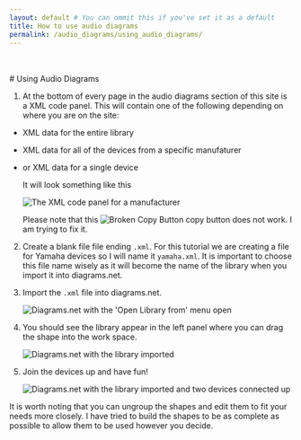 ```yaml
---
layout: default # You can ommit this if you've set it as a default
title: How to use audio diagrams
permalink: /audio_diagrams/using_audio_diagrams/
---
```


<br />
<br />
# Using Audio Diagrams

1. At the bottom of every page in the audio diagrams section of this site is a XML code panel. This will contain one of the following depending on where you are on the site:
 - XML data for the entire library
 - XML data for all of the devices from a specific manufaturer
 - or XML data for a single device

   It will look something like this

   ![The XML code panel for a manufacturer](https://media.allaway.tech/blog/media/audio_diagrams/tutorials/using/1_xml_panel.png)

   Please note that this ![Broken Copy Button](https://media.allaway.tech/blog/media/audio_diagrams/tutorials/using/2_copy_button.png) copy button does not work. I am trying to fix it.

2. Create a blank file file ending `.xml`. For this tutorial we are creating a file for Yamaha devices so I will name it `yamaha.xml`. It is important to choose this file name wisely as it will become the name of the library when you import it into diagrams.net.

3. Import the `.xml` file into diagrams.net.

   ![Diagrams.net with the 'Open Library from' menu open](https://media.allaway.tech/blog/media/audio_diagrams/tutorials/using/4_open_library.png)

4. You should see the library appear in the left panel where you can drag the shape into the work space.

   ![Diagrams.net with the library imported](https://media.allaway.tech/blog/media/audio_diagrams/tutorials/using/5_library_imported.png)

5. Join the devices up and have fun!

   ![Diagrams.net with the library imported and two devices connected up](https://media.allaway.tech/blog/media/audio_diagrams/tutorials/using/6_hook_up.png)

It is worth noting that you can ungroup the shapes and edit them to fit your needs more closely. I have tried to build the shapes to be as complete as possible to allow them to be used however you decide.